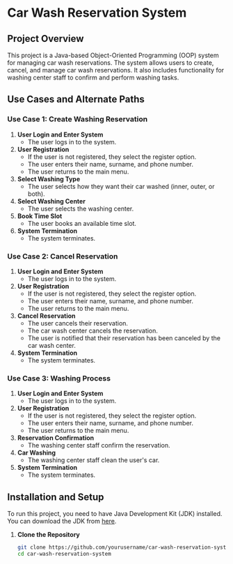# Car Wash Reservation System

## Project Overview
This project is a Java-based Object-Oriented Programming (OOP) system for managing car wash reservations. The system allows users to create, cancel, and manage car wash reservations. It also includes functionality for washing center staff to confirm and perform washing tasks.

## Use Cases and Alternate Paths

### Use Case 1: Create Washing Reservation
1. **User Login and Enter System**
   - The user logs in to the system. 
2. **User Registration**
   - If the user is not registered, they select the register option. 
   - The user enters their name, surname, and phone number. 
   - The user returns to the main menu. 
3. **Select Washing Type**
   - The user selects how they want their car washed (inner, outer, or both). 
4. **Select Washing Center**
   - The user selects the washing center. 
5. **Book Time Slot**
   - The user books an available time slot. 
6. **System Termination**
   - The system terminates. 

### Use Case 2: Cancel Reservation
1. **User Login and Enter System**
   - The user logs in to the system. 
2. **User Registration**
   - If the user is not registered, they select the register option. 
   - The user enters their name, surname, and phone number. 
   - The user returns to the main menu. 
3. **Cancel Reservation**
   - The user cancels their reservation. 
   - The car wash center cancels the reservation. 
   - The user is notified that their reservation has been canceled by the car wash center. 
4. **System Termination**
   - The system terminates. 

### Use Case 3: Washing Process
1. **User Login and Enter System**
   - The user logs in to the system. 
2. **User Registration**
   - If the user is not registered, they select the register option. 
   - The user enters their name, surname, and phone number. 
   - The user returns to the main menu. 
3. **Reservation Confirmation**
   - The washing center staff confirm the reservation. 
4. **Car Washing**
   - The washing center staff clean the user's car. 
5. **System Termination**
   - The system terminates. 

## Installation and Setup
To run this project, you need to have Java Development Kit (JDK) installed. You can download the JDK from [here](https://www.oracle.com/java/technologies/javase-downloads.html).

1. **Clone the Repository**
   ```sh
   git clone https://github.com/yourusername/car-wash-reservation-system.git
   cd car-wash-reservation-system
